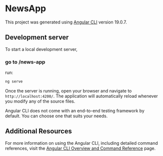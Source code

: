 # NewsApp

This project was generated using [Angular CLI](https://github.com/angular/angular-cli) version 19.0.7.

## Development server

To start a local development server,
 ### go to /news-app

run:

```bash
ng serve
```

Once the server is running, open your browser and navigate to `http://localhost:4200/`. The application will automatically reload whenever you modify any of the source files.


Angular CLI does not come with an end-to-end testing framework by default. You can choose one that suits your needs.

## Additional Resources

For more information on using the Angular CLI, including detailed command references, visit the [Angular CLI Overview and Command Reference](https://angular.dev/tools/cli) page.
